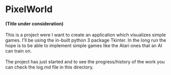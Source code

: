 <h1>PixelWorld <h4>(Title under consideration)</h4></h1>
This is a project were I want to create an application which visualizes simple games.
I'll be using the in-built python 3 package Tkinter.
In the long run the hope is to be able to implement simple games like the Atari ones that an AI can train on.
<br><br>
The project has just started and to see the progress/history of the work you can check the log.md file in this directory.
